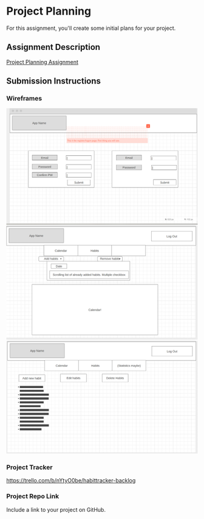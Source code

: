 # Project Planning
For this assignment, you'll create some initial plans for your project.

## Assignment Description
[Project Planning Assignment](https://education.launchcode.org/liftoff/modules/assignments/project-planning)

## Submission Instructions

### Wireframes
![Wireframe1](https://github.com/EllaVankirk/liftoff-assignments/blob/master/P3-Project_Planning/HabitTrackerPage1.png)
![Wireframe2](https://github.com/EllaVankirk/liftoff-assignments/blob/master/P3-Project_Planning/HabitTrackerPage2.png)
![Wireframe3](https://github.com/EllaVankirk/liftoff-assignments/blob/master/P3-Project_Planning/HabitTrackerPage3.png)

### Project Tracker
https://trello.com/b/nYtyO0be/habittracker-backlog

### Project Repo Link

Include a link to your project on GitHub.
